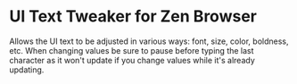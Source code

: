 # UI Text Tweaker for Zen Browser
Allows the UI text to be adjusted in various ways: font, size, color, boldness, etc.  When changing values be sure to pause before typing the last character as it won't update if you change values while it's already updating.
